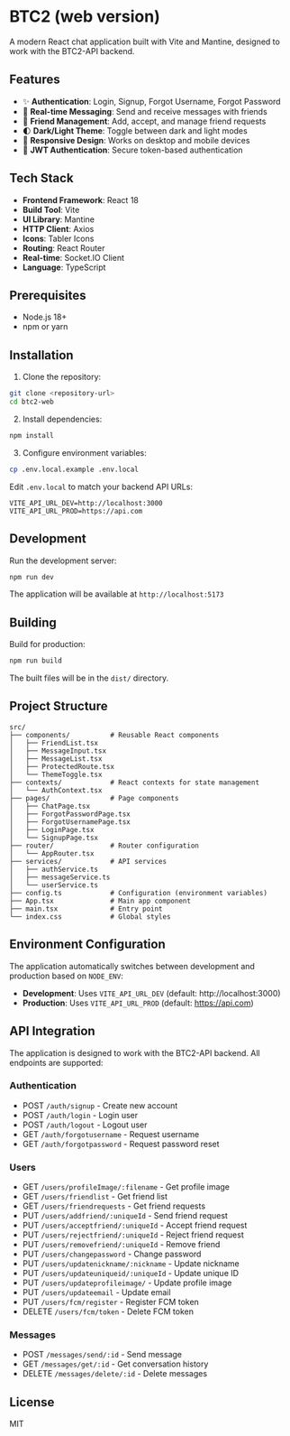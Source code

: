 # BTC2 (web version)

A modern React chat application built with Vite and Mantine, designed to work with the BTC2-API backend.

## Features

- ✨ **Authentication**: Login, Signup, Forgot Username, Forgot Password
- 💬 **Real-time Messaging**: Send and receive messages with friends
- 👥 **Friend Management**: Add, accept, and manage friend requests
- 🌓 **Dark/Light Theme**: Toggle between dark and light modes
- 📱 **Responsive Design**: Works on desktop and mobile devices
- 🔐 **JWT Authentication**: Secure token-based authentication

## Tech Stack

- **Frontend Framework**: React 18
- **Build Tool**: Vite
- **UI Library**: Mantine
- **HTTP Client**: Axios
- **Icons**: Tabler Icons
- **Routing**: React Router
- **Real-time**: Socket.IO Client
- **Language**: TypeScript

## Prerequisites

- Node.js 18+
- npm or yarn

## Installation

1. Clone the repository:

```bash
git clone <repository-url>
cd btc2-web
```

2. Install dependencies:

```bash
npm install
```

3. Configure environment variables:

```bash
cp .env.local.example .env.local
```

Edit `.env.local` to match your backend API URLs:

```
VITE_API_URL_DEV=http://localhost:3000
VITE_API_URL_PROD=https://api.com
```

## Development

Run the development server:

```bash
npm run dev
```

The application will be available at `http://localhost:5173`

## Building

Build for production:

```bash
npm run build
```

The built files will be in the `dist/` directory.

## Project Structure

```
src/
├── components/          # Reusable React components
│   ├── FriendList.tsx
│   ├── MessageInput.tsx
│   ├── MessageList.tsx
│   ├── ProtectedRoute.tsx
│   └── ThemeToggle.tsx
├── contexts/            # React contexts for state management
│   └── AuthContext.tsx
├── pages/               # Page components
│   ├── ChatPage.tsx
│   ├── ForgotPasswordPage.tsx
│   ├── ForgotUsernamePage.tsx
│   ├── LoginPage.tsx
│   └── SignupPage.tsx
├── router/              # Router configuration
│   └── AppRouter.tsx
├── services/            # API services
│   ├── authService.ts
│   ├── messageService.ts
│   └── userService.ts
├── config.ts            # Configuration (environment variables)
├── App.tsx              # Main app component
├── main.tsx             # Entry point
└── index.css            # Global styles
```

## Environment Configuration

The application automatically switches between development and production based on `NODE_ENV`:

- **Development**: Uses `VITE_API_URL_DEV` (default: http://localhost:3000)
- **Production**: Uses `VITE_API_URL_PROD` (default: https://api.com)

## API Integration

The application is designed to work with the BTC2-API backend. All endpoints are supported:

### Authentication

- POST `/auth/signup` - Create new account
- POST `/auth/login` - Login user
- POST `/auth/logout` - Logout user
- GET `/auth/forgotusername` - Request username
- GET `/auth/forgotpassword` - Request password reset

### Users

- GET `/users/profileImage/:filename` - Get profile image
- GET `/users/friendlist` - Get friend list
- GET `/users/friendrequests` - Get friend requests
- PUT `/users/addfriend/:uniqueId` - Send friend request
- PUT `/users/acceptfriend/:uniqueId` - Accept friend request
- PUT `/users/rejectfriend/:uniqueId` - Reject friend request
- PUT `/users/removefriend/:uniqueId` - Remove friend
- PUT `/users/changepassword` - Change password
- PUT `/users/updatenickname/:nickname` - Update nickname
- PUT `/users/updateuniqueid/:uniqueId` - Update unique ID
- PUT `/users/updateprofileimage/` - Update profile image
- PUT `/users/updateemail` - Update email
- PUT `/users/fcm/register` - Register FCM token
- DELETE `/users/fcm/token` - Delete FCM token

### Messages

- POST `/messages/send/:id` - Send message
- GET `/messages/get/:id` - Get conversation history
- DELETE `/messages/delete/:id` - Delete messages

## License

MIT
